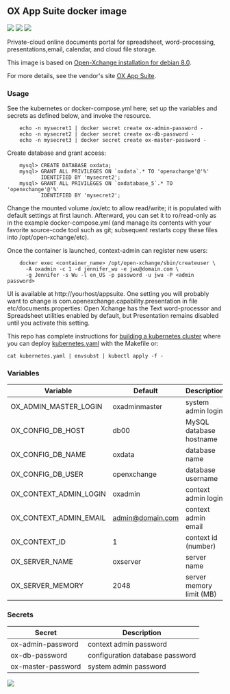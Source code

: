 ## OX App Suite docker image
[![](https://images.microbadger.com/badges/version/instantlinux/open-xchange-appsuite.svg)](https://microbadger.com/images/instantlinux/open-xchange-appsuite "Version badge") [![](https://images.microbadger.com/badges/image/instantlinux/open-xchange-appsuite.svg)](https://microbadger.com/images/instantlinux/open-xchange-appsuite "Image badge") [![](https://images.microbadger.com/badges/commit/instantlinux/open-xchange-appsuite.svg)](https://microbadger.com/images/instantlinux/open-xchange-appsuite "Commit badge")

Private-cloud online documents portal for spreadsheet, word-processing, presentations,email, calendar, and cloud file storage.

This image is based on [Open-Xchange installation for debian 8.0](http://oxpedia.org/wiki/index.php?title=AppSuite:Open-Xchange_Installation_Guide_for_Debian_8.0).

For more details, see the vendor's site [OX App Suite](http://open-xchange.com/en/home).

### Usage

See the kubernetes or docker-compose.yml here; set up the variables and secrets as defined below, and invoke the resource.

        echo -n mysecret1 | docker secret create ox-admin-password -
        echo -n mysecret2 | docker secret create ox-db-password -
        echo -n mysecret3 | docker secret create ox-master-password -

Create database and grant access:

        mysql> CREATE DATABASE oxdata;
        mysql> GRANT ALL PRIVILEGES ON `oxdata`.* TO 'openxchange'@'%'
               IDENTIFIED BY 'mysecret2';
        mysql> GRANT ALL PRIVILEGES ON `oxdatabase_5`.* TO 'openxchange'@'%'
               IDENTIFIED BY 'mysecret2';


Change the mounted volume /ox/etc to allow read/write; it is populated
with default settings at first launch. Afterward, you can set it to
ro/read-only as in the example docker-compose.yml (and manage its
contents with your favorite source-code tool such as git; subsequent restarts
copy these files into /opt/open-xchange/etc).

Once the container is launched, context-admin can register new users:

        docker exec <container_name> /opt/open-xchange/sbin/createuser \
          -A oxadmin -c 1 -d jennifer_wu -e jwu@domain.com \
          -g Jennifer -s Wu -l en_US -p password -u jwu -P <admin password>


UI is available at http://yourhost/appsuite. One setting you will probably want to change is com.openexchange.capability.presentation in file etc/documents.properties: Open Xchange has the Text word-processor and Spreadsheet utilities enabled by default, but Presentation remains disabled until you activate this setting.

This repo has complete instructions for
[building a kubernetes cluster](https://github.com/instantlinux/docker-tools/blob/master/k8s/README.md) where you can deploy [kubernetes.yaml](https://github.com/instantlinux/docker-tools/blob/master/images/open-xchange-appsuite/kubernetes.yaml) with the Makefile or:
~~~
cat kubernetes.yaml | envsubst | kubectl apply -f -
~~~

### Variables

| Variable | Default | Description |
| -------- | ------- | ----------- |
| OX_ADMIN_MASTER_LOGIN | oxadminmaster | system admin login |
| OX_CONFIG_DB_HOST | db00 | MySQL database hostname |
| OX_CONFIG_DB_NAME | oxdata | database name |
| OX_CONFIG_DB_USER | openxchange | database username |
| OX_CONTEXT_ADMIN_LOGIN | oxadmin | context admin login |
| OX_CONTEXT_ADMIN_EMAIL | admin@domain.com| context admin email |
| OX_CONTEXT_ID | 1 | context id (number) |
| OX_SERVER_NAME | oxserver | server name |
| OX_SERVER_MEMORY | 2048 | server memory limit (MB) |

### Secrets

| Secret | Description |
| ------ | ----------- |
| ox-admin-password |context admin password |
| ox-db-password | configuration database password |
| ox-master-password |system admin password |

[![](https://images.microbadger.com/badges/license/instantlinux/open-xchange-appsuite.svg)](https://microbadger.com/images/instantlinux/open-xchange-appsuite "License badge")
